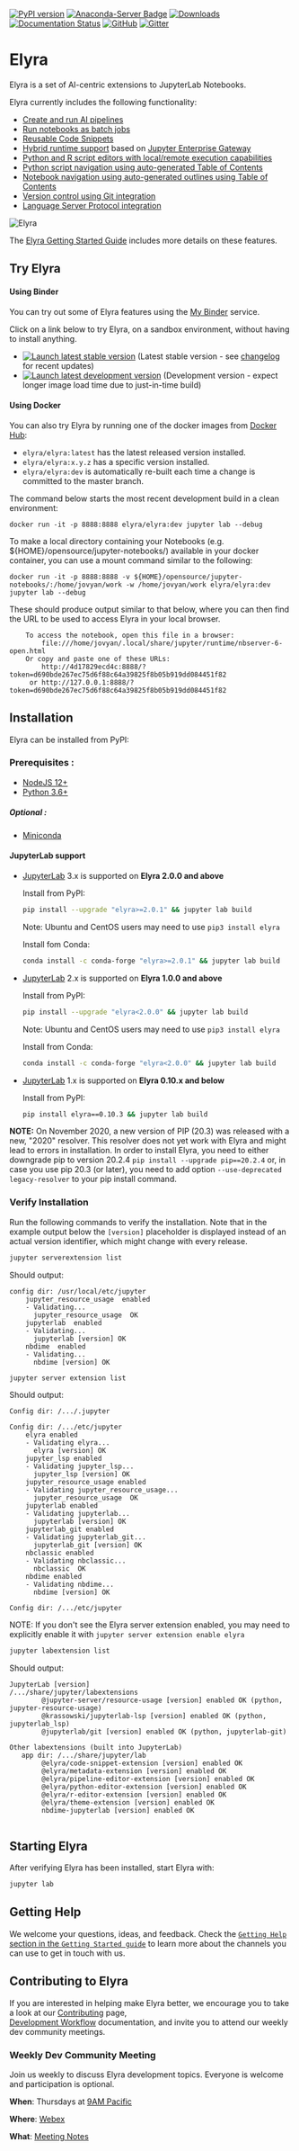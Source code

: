 <!--
{% comment %}
Copyright 2018-2021 Elyra Authors

Licensed under the Apache License, Version 2.0 (the "License");
you may not use this file except in compliance with the License.
You may obtain a copy of the License at

http://www.apache.org/licenses/LICENSE-2.0

Unless required by applicable law or agreed to in writing, software
distributed under the License is distributed on an "AS IS" BASIS,
WITHOUT WARRANTIES OR CONDITIONS OF ANY KIND, either express or implied.
See the License for the specific language governing permissions and
limitations under the License.
{% endcomment %}
-->


[![PyPI version](https://badge.fury.io/py/elyra.svg)](https://badge.fury.io/py/elyra)
[![Anaconda-Server Badge](https://anaconda.org/conda-forge/elyra/badges/version.svg)](https://anaconda.org/conda-forge/elyra)
[![Downloads](https://pepy.tech/badge/elyra)](https://pepy.tech/project/elyra)
[![Documentation Status](https://readthedocs.org/projects/elyra/badge/?version=latest)](https://elyra.readthedocs.io/en/latest/?badge=latest)
[![GitHub](https://img.shields.io/badge/issue_tracking-github-blue.svg)](https://github.com/elyra-ai/elyra/issues)
[![Gitter](https://badges.gitter.im/elyra-ai/community.svg)](https://gitter.im/elyra-ai/community?utm_source=badge&utm_medium=badge&utm_campaign=pr-badge)

# Elyra

Elyra is a set of AI-centric extensions to JupyterLab Notebooks.

Elyra currently includes the following functionality:

- [Create and run AI pipelines](https://elyra.readthedocs.io/en/latest/getting_started/overview.html#ai-pipelines-visual-editor)
- [Run notebooks as batch jobs](https://elyra.readthedocs.io/en/latest/getting_started/overview.html#ability-to-run-a-notebook-as-a-batch-job)
- [Reusable Code Snippets](https://elyra.readthedocs.io/en/latest/getting_started/overview.html#reusable-code-snippets)
- [Hybrid runtime support](https://elyra.readthedocs.io/en/latest/getting_started/overview.html#hybrid-runtime-support) based on [Jupyter Enterprise Gateway](https://github.com/jupyter/enterprise_gateway)
- [Python and R script editors with local/remote execution capabilities](https://elyra.readthedocs.io/en/latest/getting_started/overview.html#python-and-r-scripts-execution-support)
- [Python script navigation using auto-generated Table of Contents](https://elyra.readthedocs.io/en/latest/getting_started/overview.html#python-script-execution-support)
- [Notebook navigation using auto-generated outlines using Table of Contents](https://elyra.readthedocs.io/en/latest/getting_started/overview.html#notebook-navigation-using-auto-generated-table-of-contents)
- [Version control using Git integration](https://elyra.readthedocs.io/en/latest/getting_started/overview.html#version-control-using-git-integration)
- [Language Server Protocol integration](https://elyra.readthedocs.io/en/latest/getting_started/overview.html#language-server-protocol-integration)

![Elyra](docs/source/images/elyra-main-page.png)

The [Elyra Getting Started Guide](https://elyra.readthedocs.io/en/latest/getting_started/overview.html)
includes more details on these features.

## Try Elyra

#### Using Binder
You can try out some of Elyra features using the [My Binder](https://mybinder.readthedocs.io/en/latest/) service.

Click on a link below to try Elyra, on a sandbox environment, without having to install anything.

- [![Launch latest stable version](https://mybinder.org/badge_logo.svg)](https://mybinder.org/v2/gh/elyra-ai/elyra/v2.2.4?urlpath=lab/tree/binder-demo) (Latest stable version - see [changelog](/docs/source/getting_started/changelog.md) for recent updates)
- [![Launch latest development version](https://mybinder.org/badge_logo.svg)](https://mybinder.org/v2/gh/elyra-ai/elyra/master?urlpath=lab/tree/binder-demo) (Development version - expect longer image load time due to just-in-time build)

#### Using Docker

You can also try Elyra by running one of the docker images from [Docker Hub](https://hub.docker.com/r/elyra/elyra/tags):
- `elyra/elyra:latest` has the latest released version installed.
- `elyra/elyra:x.y.z` has a specific version installed.
- `elyra/elyra:dev` is automatically re-built each time a change is committed to the master branch.

The command below starts the most recent development build in a clean environment:

```
docker run -it -p 8888:8888 elyra/elyra:dev jupyter lab --debug
```

To make a local directory containing your Notebooks (e.g. ${HOME}/opensource/jupyter-notebooks/) available in your
docker container, you can use a mount command similar to the following:

```
docker run -it -p 8888:8888 -v ${HOME}/opensource/jupyter-notebooks/:/home/jovyan/work -w /home/jovyan/work elyra/elyra:dev jupyter lab --debug
```

These should produce output similar to that below, where you can then find the URL to be used
to access Elyra in your local browser.

```
    To access the notebook, open this file in a browser:
        file:///home/jovyan/.local/share/jupyter/runtime/nbserver-6-open.html
    Or copy and paste one of these URLs:
        http://4d17829ecd4c:8888/?token=d690bde267ec75d6f88c64a39825f8b05b919dd084451f82
     or http://127.0.0.1:8888/?token=d690bde267ec75d6f88c64a39825f8b05b919dd084451f82
```

## Installation
Elyra can be installed from PyPI:

### Prerequisites :
* [NodeJS 12+](https://nodejs.org/en/)
* [Python 3.6+](https://www.python.org/downloads/)

##### Optional :
* [Miniconda](https://docs.conda.io/en/latest/miniconda.html) 

#### JupyterLab support

* [JupyterLab](https://github.com/jupyterlab/jupyterlab) 3.x is supported on **Elyra 2.0.0 and above**

  Install from PyPI:
  ```bash
  pip install --upgrade "elyra>=2.0.1" && jupyter lab build
  ```

  Note: Ubuntu and CentOS users may need to use `pip3 install elyra` 

  Install fom Conda:
  ```bash
  conda install -c conda-forge "elyra>=2.0.1" && jupyter lab build
  ```

* [JupyterLab](https://github.com/jupyterlab/jupyterlab) 2.x is supported on **Elyra 1.0.0 and above**

  Install from PyPI:
  ```bash
  pip install --upgrade "elyra<2.0.0" && jupyter lab build
  ```
  Note: Ubuntu and CentOS users may need to use `pip3 install elyra`

  Install from Conda:
  ```bash
  conda install -c conda-forge "elyra<2.0.0" && jupyter lab build
  ```

* [JupyterLab](https://github.com/jupyterlab/jupyterlab) 1.x is supported on **Elyra 0.10.x and below**

  Install from PyPI:
  ```bash
  pip install elyra==0.10.3 && jupyter lab build
  ```

**NOTE:** On November 2020, a new version of PIP (20.3) was released with a new, "2020" resolver. This resolver does not yet work with Elyra and might lead to errors in installation. In order to install Elyra, you need to either downgrade pip to version 20.2.4 `pip install --upgrade pip==20.2.4` or, in case you use pip 20.3 (or later), you need to add option `--use-deprecated legacy-resolver` to your pip install command.
### Verify Installation 

Run the following commands to verify the installation. Note that in the example output below the `[version]` placeholder is displayed instead of an actual version identifier, which might change with every release.

```bash
jupyter serverextension list
```
Should output:
``` 
config dir: /usr/local/etc/jupyter
    jupyter_resource_usage  enabled 
    - Validating...
      jupyter_resource_usage  OK
    jupyterlab  enabled 
    - Validating...
      jupyterlab [version] OK
    nbdime  enabled 
    - Validating...
      nbdime [version] OK
```


```bash
jupyter server extension list
```
Should output:
```
Config dir: /.../.jupyter

Config dir: /.../etc/jupyter
    elyra enabled
    - Validating elyra...
      elyra [version] OK
    jupyter_lsp enabled
    - Validating jupyter_lsp...
      jupyter_lsp [version] OK
    jupyter_resource_usage enabled
    - Validating jupyter_resource_usage...
      jupyter_resource_usage  OK
    jupyterlab enabled
    - Validating jupyterlab...
      jupyterlab [version] OK
    jupyterlab_git enabled
    - Validating jupyterlab_git...
      jupyterlab_git [version] OK
    nbclassic enabled
    - Validating nbclassic...
      nbclassic  OK
    nbdime enabled
    - Validating nbdime...
      nbdime [version] OK

Config dir: /.../etc/jupyter
```

NOTE: If you don't see the Elyra server extension enabled, you may need to explicitly enable
it with `jupyter server extension enable elyra`

```bash
jupyter labextension list
```
Should output:
```      
JupyterLab [version]
/.../share/jupyter/labextensions
        @jupyter-server/resource-usage [version] enabled OK (python, jupyter-resource-usage)
        @krassowski/jupyterlab-lsp [version] enabled OK (python, jupyterlab_lsp)
        @jupyterlab/git [version] enabled OK (python, jupyterlab-git)

Other labextensions (built into JupyterLab)
   app dir: /.../share/jupyter/lab
        @elyra/code-snippet-extension [version] enabled OK
        @elyra/metadata-extension [version] enabled OK
        @elyra/pipeline-editor-extension [version] enabled OK
        @elyra/python-editor-extension [version] enabled OK
        @elyra/r-editor-extension [version] enabled OK
        @elyra/theme-extension [version] enabled OK
        nbdime-jupyterlab [version] enabled OK        
        
```

## Starting Elyra
After verifying Elyra has been installed, start Elyra with:
```bash
jupyter lab
```

## Getting Help

We welcome your questions, ideas, and feedback. Check the [`Getting Help` section in the `Getting Started guide`](https://elyra.readthedocs.io/en/latest/getting_started/getting-help.html) to learn more about the channels you can use to get in touch with us.

## Contributing to Elyra
If you are interested in helping make Elyra better, we encourage you to take a look at our 
[Contributing](CONTRIBUTING.md) page,  
[Development Workflow](https://elyra.readthedocs.io/en/latest/developer_guide/development-workflow.html)
documentation, and invite you to attend our weekly dev community meetings.

### Weekly Dev Community Meeting 
Join us weekly to discuss Elyra development topics.  Everyone is welcome and participation is optional.

**When**: Thursdays at [9AM Pacific](https://www.thetimezoneconverter.com/?t=9%3A00%20am&tz=San%20Francisco&)

**Where**: [Webex](https://ibm.webex.com/meet/akchin)

**What**: [Meeting Notes](https://hackmd.io/SgvSqrWWR2248mCw2BZ5gg?both)
